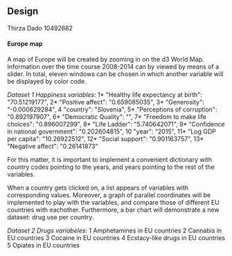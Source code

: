 ## Design

Thirza Dado 
10492682

#### Europe map
A map of Europe will be created by zooming in on the d3 World Map. Information over the time course 2008-2014 can by viewed by means of a slider. In total, eleven windows can be chosen in which another variable will be displayed by color code.

*Dataset 1 Happiness variables:*
1* "Healthy life expectancy at birth": "70.51219177",
2* "Positive affect": "0.659085035",
3* "Generosity": "-0.000629284",
4 "country": "Slovenia",
5* "Perceptions of corruption": "0.892197907",
6* "Democratic Quality": "",
7* "Freedom to make life choices": "0.896007299",
8* "Life Ladder": "5.740642071",
9* "Confidence in national government": "0.202604815",
10 "year": "2015",
11* "Log GDP per capita": "10.26922512",
12* "Social support": "0.901163757",
13* "Negative affect": "0.26141873"

For this matter, it is important to implement a convenient dictionary with country codes pointing to the years, and years pointing to the rest of the variables.
      
When a country gets clicked on, a list appears of variables with corresponding values. Moreover, a graph of parallel coordinates will be implemented to play with the variables, and compare those of different EU countries with eachother. Furthermore, a bar chart will demonstrate a new dataset: drug use per country.

*Dataset 2 Drugs variabeles:*
1 Amphetamines in EU countries
2 Cannabis in EU countries
3 Cocaine in EU countries
4 Ecstacy-like drugs in EU countries
5 Opiates in EU countries











